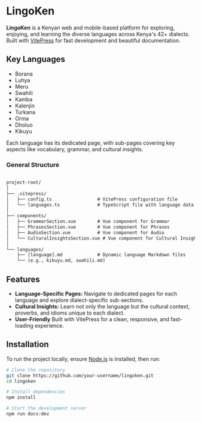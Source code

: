# LingoKen

**LingoKen** is a Kenyan web and mobile-based platform for exploring, enjoying, and learning the diverse languages across Kenya's 42+ dialects. Built with [VitePress](https://vitepress.vuejs.org/) for fast development and beautiful documentation.

## Key Languages

- Borana
- Luhya
- Meru
- Swahili
- Kamba
- Kalenjin
- Turkana
- Orma
- Dholuo
- Kikuyu

Each language has its dedicated page, with sub-pages covering key aspects like vocabulary, grammar, and cultural insights.

### General Structure

```txt

project-root/
│
├── .vitepress/
│   ├── config.ts                 # VitePress configuration file
│   └── languages.ts              # TypeScript file with language data
│
├── components/
│   ├── GrammarSection.vue        # Vue component for Grammar
│   ├── PhrasesSection.vue        # Vue component for Phrases
│   ├── AudioSection.vue          # Vue component for Audio
│   └── CulturalInsightsSection.vue # Vue component for Cultural Insights
│
└── languages/
    ├── [language].md             # Dynamic language Markdown files
    └── (e.g., kikuyu.md, swahili.md)
```


## Features

- **Language-Specific Pages:** Navigate to dedicated pages for each language and explore dialect-specific sub-sections.
- **Cultural Insights:** Learn not only the language but the cultural context, proverbs, and idioms unique to each dialect.
- **User-Friendly** Built with VitePress for a clean, responsive, and fast-loading experience.

## Installation

To run the project locally, ensure [Node.js](https://nodejs.org/) is installed, then run:

```bash
# Clone the repository
git clone https://github.com/your-username/lingoken.git
cd lingoken

# Install dependencies
npm install

# Start the development server
npm run docs:dev
